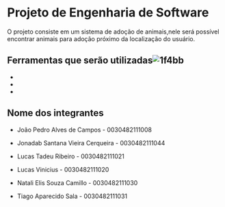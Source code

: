 # Projeto de Engenharia de Software

O projeto consiste em um sistema de adoção de animais,nele será possível encontrar animais para adoção próximo da localização do usuário.

Ferramentas que serão utilizadas![1f4bb](https://user-images.githubusercontent.com/88383765/155827251-d0347bd1-3465-43fb-a0bb-57d7885e4c8e.png)
-
-
-
-

Nome dos integrantes
-

- João Pedro Alves de Campos - 0030482111008

- Jonadab Santana Vieira Cerqueira - 0030482111044

- Lucas Tadeu Ribeiro - 0030482111021

- Lucas Vinicius - 0030482111020

- Natali Elis Souza Camillo - 0030482111030

- Tiago Aparecido Sala - 0030482111031
